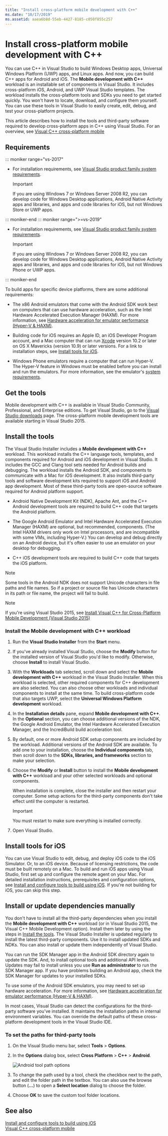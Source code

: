 ```yaml
---
title: "Install cross-platform mobile development with C++"
ms.date: "10/17/2019"
ms.assetid: aaea6b8d-55eb-4427-8185-c050f855c257
---
```

# Install cross-platform mobile development with C++

You can use C++ in Visual Studio to build Windows Desktop apps, Universal Windows Platform (UWP) apps, and Linux apps. And now, you can build C++ apps for Android and iOS. The **Mobile development with C++** workload is an installable set of components in Visual Studio. It includes cross-platform iOS, Android, and UWP Visual Studio templates. The workload installs the cross-platform tools and SDKs you need to get started quickly. You won't have to locate, download, and configure them yourself. You can use these tools in Visual Studio to easily create, edit, debug, and test your cross-platform projects.

This article describes how to install the tools and third-party software required to develop cross-platform apps in C++ using Visual Studio. For an overview, see [Visual C++ cross-platform mobile](https://visualstudio.microsoft.com/vs/features/cplusplus-mdd/)

## Requirements

::: moniker range="vs-2017"

- For installation requirements, see [Visual Studio product family system requirements](/visualstudio/productinfo/vs2017-system-requirements-vs).

   > [!IMPORTANT]
   > If you are using Windows 7 or Windows Server 2008 R2, you can develop code for Windows Desktop applications, Android Native Activity apps and libraries, and apps and code libraries for iOS, but not Windows Store or UWP apps.

::: moniker-end
::: moniker range=">=vs-2019"

- For installation requirements, see [Visual Studio product family system requirements](/visualstudio/releases/2019/system-requirements).

   > [!IMPORTANT]
   > If you are using Windows 7 or Windows Server 2008 R2, you can develop code for Windows Desktop applications, Android Native Activity apps and libraries, and apps and code libraries for iOS, but not Windows Phone or UWP apps.

::: moniker-end

To build apps for specific device platforms, there are some additional requirements:

- The x86 Android emulators that come with the Android SDK work best on computers that can use hardware acceleration, such as the Intel Hardware Accelerated Execution Manager (HAXM). For more information, see [Hardware acceleration for emulator performance (Hyper-V & HAXM)](/xamarin/android/get-started/installation/android-emulator/hardware-acceleration?tabs=vswin&pivots=windows).

- Building code for iOS requires an Apple ID, an iOS Developer Program account, and a Mac computer that can run [Xcode](https://developer.apple.com/xcode/) version 10.2 or later on OS X Mavericks (version 10.9) or later versions. For a link to installation steps, see [Install tools for iOS](#install-tools-for-ios).

- Windows Phone emulators require a computer that can run Hyper-V. The Hyper-V feature in Windows must be enabled before you can install and run the emulators. For more information, see the emulator's [system requirements](/visualstudio/cross-platform/system-requirements-for-the-visual-studio-emulator-for-android).

## Get the tools

Mobile development with C++ is available in Visual Studio Community, Professional, and Enterprise editions. To get Visual Studio, go to the [Visual Studio downloads](https://visualstudio.microsoft.com/downloads/) page. The cross-platform mobile development tools are available starting in Visual Studio 2015.

## Install the tools

The Visual Studio Installer includes a **Mobile development with C++** workload. This workload installs the C++ language tools, templates, and components required for Android and iOS development in Visual Studio. It includes the GCC and Clang tool sets needed for Android builds and debugging. The workload installs the Android SDK, and components to communicate with a Mac for iOS development. It also installs third-party tools and software development kits required to support iOS and Android app development. Most of these third-party tools are open-source software required for Android platform support.

- Android Native Development Kit (NDK), Apache Ant, and the C++ Android development tools are required to build C++ code that targets the Android platform.

- The Google Android Emulator and Intel Hardware Accelerated Execution Manager (HAXM) are optional, but recommended, components. (The Intel HAXM drivers only work on Intel processors, and are incompatible with some VMs, including Hyper-V.) You can develop and debug directly on an Android device, but it's often easier to use an emulator on your desktop for debugging.

- C++ iOS development tools are required to build C++ code that targets the iOS platform.

> [!NOTE]
> Some tools in the Android NDK does not support Unicode characters in file paths and file names. So if a project or source file has Unicode characters in its path or file name, the project will fail to build.

> [!NOTE]
> If you're using Visual Studio 2015, see [Install Visual C++ for Cross-Platform Mobile Development (Visual Studio 2015)](install-visual-cpp-for-cross-platform-mobile-development.md?view=vs-2015)

### Install the Mobile development with C++ workload

1. Run the **Visual Studio Installer** from the **Start** menu.

1. If you've already installed Visual Studio, choose the **Modify** button for the installed version of Visual Studio you'd like to modify. Otherwise, choose **Install** to install Visual Studio.

1. With the **Workloads** tab selected, scroll down and select the **Mobile development with C++** workload in the Visual Studio Installer. When this workload is selected, other required components for C++ development are also selected. You can also choose other workloads and individual components to install at the same time. To build cross-platform code that also targets UWP, select the **Universal Windows Platform development** workload.

1. In the **Installation details** pane, expand **Mobile development with C++**. In the **Optional** section, you can choose additional versions of the NDK, the Google Android Emulator, the Intel Hardware Accelerated Execution Manager, and the IncrediBuild build acceleration tool.

1. By default, one or more Android SDK setup components are included by the workload. Additional versions of the Android SDK are available. To add one to your installation, choose the **Individual components** tab, then scroll down to the **SDKs, libraries, and frameworks** section to make your selection.

1. Choose the **Modify** or **Install** button to install the **Mobile development with C++** workload and your other selected workloads and optional components.

   When installation is complete, close the installer and then restart your computer. Some setup actions for the third-party components don't take effect until the computer is restarted.

   > [!IMPORTANT]
   > You must restart to make sure everything is installed correctly.

1. Open Visual Studio.

## Install tools for iOS

You can use Visual Studio to edit, debug, and deploy iOS code to the iOS Simulator. Or, to an iOS device. Because of licensing restrictions, the code must be built remotely on a Mac. To build and run iOS apps using Visual Studio, first set up and configure the remote agent on your Mac. For detailed installation instructions, prerequisites and configuration options, see [Install and configure tools to build using iOS](../cross-platform/install-and-configure-tools-to-build-using-ios.md). If you're not building for iOS, you can skip this step.

## Install or update dependencies manually

You don't have to install all the third-party dependencies when you install the **Mobile development with C++** workload (or in Visual Studio 2015, the Visual C++ Mobile Development option). Install them later by using the steps in [Install the tools](#install-the-tools). The Visual Studio Installer is updated regularly to install the latest third-party components. Use it to install updated SDKs and NDKs. You can also install or update them independently of Visual Studio.

You can run the SDK Manager app in the Android SDK directory again to update the SDK. And, to install optional tools and additional API levels. Updates may fail to install unless you use **Run as administrator** to run the SDK Manager app. If you have problems building an Android app, check the SDK Manager for updates to your installed SDKs.

To use some of the Android SDK emulators, you may need to set up hardware acceleration. For more information, see [Hardware acceleration for emulator performance (Hyper-V & HAXM)](/xamarin/android/get-started/installation/android-emulator/hardware-acceleration?tabs=vswin).

In most cases, Visual Studio can detect the configurations for the third-party software you've installed. It maintains the installation paths in internal environment variables. You can override the default paths of these cross-platform development tools in the Visual Studio IDE.

### To set the paths for third-party tools

1. On the Visual Studio menu bar, select **Tools** > **Options**.

1. In the **Options** dialog box, select **Cross Platform** > **C++** > **Android**.

   ![Android tool path options](../cross-platform/media/cppmdd-options-android.png "Android tool path options")

1. To change the path used by a tool, check the checkbox next to the path, and edit the folder path in the textbox. You can also use the browse button (**...**) to open a **Select location** dialog to choose the folder.

1. Choose **OK** to save the custom tool folder locations.

## See also

[Install and configure tools to build using iOS](install-and-configure-tools-to-build-using-ios.md)\
[Visual C++ cross-platform mobile](https://visualstudio.microsoft.com/vs/features/cplusplus-mdd/)

